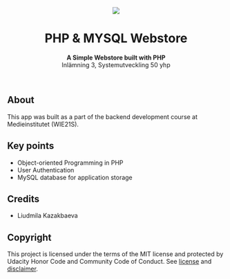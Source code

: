 <div align="center"><img src="https://medieinstitutet.se/wp-content/uploads/2019/04/logomedieinstitutet-370x73.png"></div>
<h1 align="center">PHP & MYSQL Webstore</h1>
<p align="center"><strong>A Simple Webstore built with PHP</strong>
<br>Inlämning 3, Systemutveckling 50 yhp</p>
<br/>
<h2>About</h2>

This app was built as a part of the backend development course at Medieinstitutet (WIE21S). 

<h2>Key points</h2>

- Object-oriented Programming in PHP
- User Authentication
- MySQL database for application storage

<h2>Credits</h2>

- Liudmila Kazakbaeva

<h2>Copyright</h2>
This project is licensed under the terms of the MIT license and protected by Udacity Honor Code and Community Code of Conduct. See <a href="LICENSE.md">license</a> and <a href="LICENSE.DISCLAIMER.md">disclaimer</a>.
